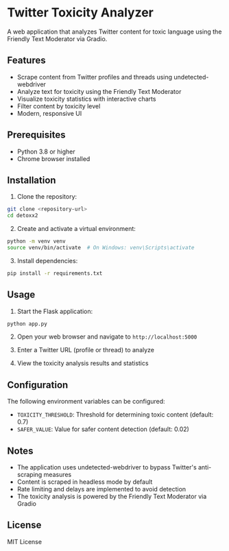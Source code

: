 # Twitter Toxicity Analyzer

A web application that analyzes Twitter content for toxic language using the Friendly Text Moderator via Gradio.

## Features

- Scrape content from Twitter profiles and threads using undetected-webdriver
- Analyze text for toxicity using the Friendly Text Moderator
- Visualize toxicity statistics with interactive charts
- Filter content by toxicity level
- Modern, responsive UI

## Prerequisites

- Python 3.8 or higher
- Chrome browser installed

## Installation

1. Clone the repository:
```bash
git clone <repository-url>
cd detoxx2
```

2. Create and activate a virtual environment:
```bash
python -m venv venv
source venv/bin/activate  # On Windows: venv\Scripts\activate
```

3. Install dependencies:
```bash
pip install -r requirements.txt
```

## Usage

1. Start the Flask application:
```bash
python app.py
```

2. Open your web browser and navigate to `http://localhost:5000`

3. Enter a Twitter URL (profile or thread) to analyze

4. View the toxicity analysis results and statistics

## Configuration

The following environment variables can be configured:

- `TOXICITY_THRESHOLD`: Threshold for determining toxic content (default: 0.7)
- `SAFER_VALUE`: Value for safer content detection (default: 0.02)

## Notes

- The application uses undetected-webdriver to bypass Twitter's anti-scraping measures
- Content is scraped in headless mode by default
- Rate limiting and delays are implemented to avoid detection
- The toxicity analysis is powered by the Friendly Text Moderator via Gradio

## License

MIT License 